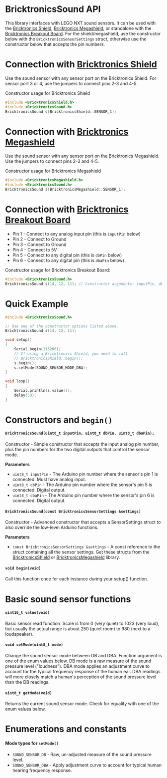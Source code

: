 # BricktronicsSound API

This library interfaces with LEGO NXT sound sensors. It can be used with the [Bricktronics Shield](https://store.wayneandlayne.com/products/bricktronics-shield-kit.html), [Bricktronics Megashield](https://store.wayneandlayne.com/products/bricktronics-megashield-kit.html), or standalone with the [Bricktronics Breakout Board](https://store.wayneandlayne.com/products/bricktronics-breakout-board.html). For the shield/megashield, use the constructor below with the `BricktronicsSensorSettings` struct, otherwise use the constructor below that accepts the pin numbers.

# Connection with [Bricktronics Shield](https://store.wayneandlayne.com/products/bricktronics-shield-kit.html)

Use the sound sensor with any sensor port on the Bricktronics Shield. For sensor port 3 or 4, use the jumpers to connect pins 2-3 and 4-5.

Constructor usage for Bricktronics Shield
```C++
#include <BricktronicsShield.h>
#include <BricktronicsSound.h>
BricktronicsSound s(BricktronicsShield::SENSOR_1);
```

# Connection with [Bricktronics Megashield](https://store.wayneandlayne.com/products/bricktronics-megashield-kit.html)

Use the sound sensor with any sensor port on the Bricktronics Megashield. Use the jumpers to connect pins 2-3 and 4-5.

Constructor usage for Bricktronics Megashield
```C++
#include <BricktronicsMegashield.h>
#include <BricktronicsSound.h>
BricktronicsSound s(BricktronicsMegashield::SENSOR_1);
```

# Connection with [Bricktronics Breakout Board](https://store.wayneandlayne.com/products/bricktronics-breakout-board.html)

* Pin 1 - Connect to any analog input pin (this is `inputPin` below)
* Pin 2 - Connect to Ground
* Pin 3 - Connect to Ground
* Pin 4 - Connect to 5V
* Pin 5 - Connect to any digital pin (this is `dbPin` below)
* Pin 6 - Connect to any digital pin (this is `dbaPin` below)

Constructor usage for Bricktronics Breakout Board:
```C++
#include <BricktronicsSound.h>
BricktronicsSound s(14, 12, 11); // Constructor arguments: inputPin, dbPin, dbaPin
```

# Quick Example

```C++
#include <BricktronicsSound.h>

// Use one of the constructor options listed above.
BricktronicsSound s(14, 12, 11);

void setup()
{
    Serial.begin(115200);
    // If using a Bricktronics Shield, you need to call
    // BricktronicsShield::begin();
    s.begin();
    s.setMode(SOUND_SENSOR_MODE_DBA);
}

void loop()
{
    Serial.println(s.value());
    delay(50);
}
```

# Constructors and `begin()`

#### `BricktronicsSound(uint8_t inputPin, uint8_t dbPin, uint8_t dbaPin);`

Constructor - Simple constructor that accepts the input analog pin number, plus the pin numbers for the two digital outputs that control the sensor mode.

**Parameters**

* `uint8_t inputPin` - The Arduino pin number where the sensor's pin 1 is connected. Must have analog input.
* `uint8_t dbPin` - The Arduino pin number where the sensor's pin 5 is connected. Digital output.
* `uint8_t dbaPin` - The Arduino pin number where the sensor's pin 6 is connected. Digital output.


#### `BricktronicsSound(const BricktronicsSensorSettings &settings)`

Constructor - Advanced constructor that accepts a SensorSettings struct to also override the low-level Arduino functions.

**Parameters**

* `const BricktronicsSensorSettings &settings` - A const reference to the struct containing all the sensor settings. Get these structs from the [BricktronicsShield](https://github.com/wayneandlayne/BricktronicsShield) or [BricktronicsMegashield](https://github.com/wayneandlayne/BricktronicsMegashield) library.

#### `void begin(void)`

Call this function once for each instance during your setup() function.


# Basic sound sensor functions

#### `uint16_t value(void)`

Basic sensor read function. Scale is from 0 (very quiet) to 1023 (very loud), but usually the actual range is about 250 (quiet room) to 980 (next to a loudspeaker).

#### `void setMode(uint8_t mode)`

Change the sound sensor mode between DB and DBA. Function argument is one of the enum values below. DB mode is a raw measure of the sound pressure level ("loudness"). DBA mode applies an adjustment curve to account for the typical frequency response of the human ear. DBA readings will more closely match a human's perception of the sound pressure level than the DB readings.

#### `uint8_t getMode(void)`

Returns the current sound sensor mode. Check for equality with one of the enum values below.


# Enumerations and constants

#### Mode types for `setMode()`

* `SOUND_SENSOR_DB` - Raw, un-adjusted measure of the sound pressure level.
* `SOUND_SENSOR_DBA` - Apply adjustment curve to account for typical human hearing frequency response.

